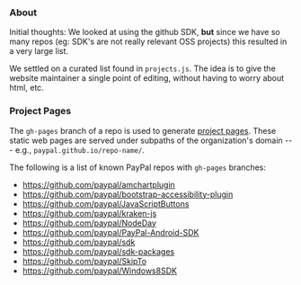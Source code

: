 ### About

Initial thoughts: We looked at using the github SDK, **but** since we have so many repos (eg: SDK's are not really relevant OSS projects)
this resulted in a very large list.

We settled on a curated list found in `projects.js`. The idea is to give the website maintainer a single point of editing,
without having to worry about html, etc.


### Project Pages

The `gh-pages` branch of a repo is used to generate [project pages](https://help.github.com/articles/user-organization-and-project-pages#project-pages). These static web pages are served under subpaths of the organization's domain --- e.g., `paypal.github.io/repo-name/`.

The following is a list of known PayPal repos with `gh-pages` branches:

- https://github.com/paypal/amchartplugin
- https://github.com/paypal/bootstrap-accessibility-plugin
- https://github.com/paypal/JavaScriptButtons
- https://github.com/paypal/kraken-js
- https://github.com/paypal/NodeDay
- https://github.com/paypal/PayPal-Android-SDK
- https://github.com/paypal/sdk
- https://github.com/paypal/sdk-packages
- https://github.com/paypal/SkipTo
- https://github.com/paypal/Windows8SDK